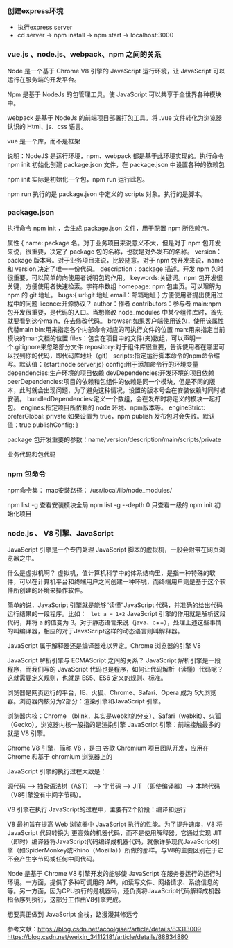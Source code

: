### 创建express环境
* 执行express server  
* cd server ->  npm install  ->  npm start ->  localhost:3000

### vue.js 、node.js、webpack、npm 之间的关系

Node 是一个基于 Chrome V8 引擎的 JavaScript 运行环境，让 JavaScript 可以运行在服务端的开发平台。

Npm 是基于 NodeJs 的包管理工具。使 JavaScript 可以共享于全世界各种模块中。

webpack 是基于 NodeJs 的前端项目部署打包工具。将 .vue 文件转化为浏览器认识的 Html、js、css 语言。

vue 是一个库，而不是框架


说明：NodeJS 是运行环境，npm、webpack 都是基于此环境实现的。执行命令 npm init 初始化创建 package.json 文件，在 package.json 中设置各种的依赖包

npm init 实际是初始化一个包，npm run 运行此包。

npm run 执行的是 package.json 中定义的 scripts 对象。执行的是脚本。

### package.json

执行命令 npm init ，会生成 package.json 文件，用于配置 npm 所依赖包。

属性
{
    name: package 名。对于业务项目来说意义不大，但是对于 npm 包开发来说，很重要，决定了 package 包的名称，也就是对外发布的名称。
    version：package 版本号。对于业务项目来说，比较随意。对于 npm 包开发来说，name 和 version 决定了唯一一份代码。
    description：package 描述。开发 npm 包时很重要，可以简单的向使用者说明包的作用。
    keywords:关键词。npm 包开发很关键，方便使用者快速检索。字符串数组
    homepage: npm 包主页。可以理解为 npm 的 git 地址。
    bugs:{
        url:git 地址
        email：邮箱地址
    }    方便使用者提出使用过程中的问题
    licence:开源协议？
    author：作者
    contributors：参与者
    main:npm 包开发很重要，是代码的入口。当想修改 node_modules 中某个组件库时，首先就要看到这个main，在去修改代码。
    browser:如果客户端使用该包，使用该属性代替main
    bin:用来指定各个内部命令对应的可执行文件的位置
    man:用来指定当前模块的man文档的位置
    files：包含在项目中的文件(夹)数组，可以声明一个.gitignore来忽略部分文件
    repository:对于组件库很重要，告诉使用者在哪里可以找到你的代码，即代码库地址（git）
    scripts:指定运行脚本命令的npm命令缩写。默认值：{start:node server.js}
    config:用于添加命令行的环境变量
    dependencies:生产环境的项目依赖
    devDependencies:开发环境的项目依赖
    peerDependencies:项目的依赖和包组件的依赖是同一个模块，但是不同的版本，此时就会出现问题，为了避免这种情况，设置的版本号会在安装依赖时同时被安装。
    bundledDependencies:定义一个数组，会在发布时将定义的模块一起打包。
    engines:指定项目所依赖的 node 环境、npm版本等。
    engineStrict:
    preferGlobal:
    private:如果设置为 true，npm publish 发布包时会失败。默认值：true
    publishConfig:
}

package 包开发重要的参数：name/version/description/main/scripts/private

业务代码和包代码

### npm 包命令

npm命令集： mac安装路径： /usr/local/lib/node_modules/

npm list -g 查看安装模块全局
npm list -g --depth 0 只查看一级的
npm init 初始化项目


### node.js 、 V8 引擎、JavaScript

JavaScript 引擎是一个专门处理 JavaScript 脚本的虚拟机，一般会附带在网页浏览器之中。

什么是虚拟机啊？
虚拟机，值计算机科学中的体系结构里，是指一种特殊的软件，可以在计算机平台和终端用户之间创建一种环境，而终端用户则是基于这个软件所创建的环境来操作软件。

简单的说，JavaScript 引擎就是能够“读懂”JavaScript 代码，并准确的给出代码运行结果的一段程序。比如： ``` let a = 1+2``` JavaScript 引擎的作用就是解析这段代码，并将 a 的值变为 3。对于静态语言来说（java、c++），处理上述这些事情的叫编译器，相应的对于JavaScript这样的动态语言则叫解释器。

JavaScript 属于解释器还是编译器难以界定。Chrome 浏览器的引擎 V8 

JavaScript 解析引擎与 ECMAScript 之间的关系？
JavaScript 解析引擎是一段程序，而我们写的 JavaScript 代码也是程序，如何让代码解析（读懂）代码呢？这就需要定义规则，也就是 ES5、ES6 定义的规则、标准。

浏览器是网页运行的平台，IE、火狐、Chrome、Safari、Opera 成为 5大浏览器。浏览器内核分为2部分：渲染引擎和JavaScript 引擎。

浏览器内核：Chrome （blink，其实是webkit的分支）、Safari（webkit）、火狐（Gecko），浏览器内核一般指的是渲染引擎
JavaScript 引擎：前端接触最多的就是 V8 引擎。

Chrome V8 引擎，简称 V8 ，是由 谷歌 Chromium 项目团队开发，应用在 Chrome 和基于 chromium 浏览器上的

JavaScript 引擎的执行过程大致是：

源代码 --> 抽象语法树（AST） -->  字节码  -->  JIT （即使编译器）--> 本地代码（V8引擎没有中间字节码）。

V8 引擎在执行 JavaScript的过程中，主要有2个阶段：编译和运行

V8 最初旨在提高 Web 浏览器中 JavaScript 执行的性能。为了提升速度，V8 将 JavaScript 代码转换为 更高效的机器代码，而不是使用解释器。它通过实现 JIT（即时）编译器将JavaScript代码编译成机器代码，就像许多现代JavaScript引擎（如SpiderMonkey或Rhino（Mozilla））所做的那样。与V8的主要区别在于它不会产生字节码或任何中间代码。


Node 是基于 Chrome V8 引擎开发的能够使 JavaScript 在服务器运行的运行时环境。一方面，提供了多种可调用的 API，如读写文件、网络请求、系统信息的等。另一方面，因为CPU执行的是机器码，还负责将JavaScript代码解释成机器指令序列执行，这部分工作由V8引擎完成。

想要真正做到 JavaScript 全栈，路漫漫其修远兮



参考文献：https://blog.csdn.net/acoolgiser/article/details/83313009
        https://blog.csdn.net/weixin_34112181/article/details/88834880

